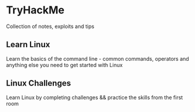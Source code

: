 # TryHackMe
Collection of notes, exploits and tips

## Learn Linux
Learn the basics of the command line - common commands, operators and anything else you need to get started with Linux

## Linux Challenges
Learn Linux by completing challenges && practice the skills from the first room
